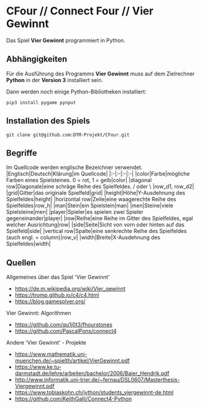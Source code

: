 # CFour // Connect Four // Vier Gewinnt

Das Spiel __Vier Gewinnt__ programmiert in Python.

## Abhängigkeiten
Für die Ausführung des Programms __Vier Gewinnt__
muss auf dem Zielrechner __Python__ in der __Version 3__ installiert sein.

Dann werden noch einige Python-Bibliotheken installiert:
```
pip3 install pygame pynput
```

## Installation des Spiels
```
git clone git@github.com:DTM-Projekt/CFour.git
```

## Begriffe

Im Quellcode werden englische Bezeichner verwendet.
|Englisch|Deutsch|Klärung|im Quellcode|
|:-|:-|:-|:-|
|color|Farbe|mögliche Farben eines Spielsteines. 0 = rot, 1 = gelb|color|
|diagonal row|Diagonale|eine schräge Reihe des Spielfeldes. / oder \\ |row_d1, row_d2|
|grid|Gitter|das originale Spielfeld|grid|
|height|Höhe|Y-Ausdehnung des Spielfeldes|height|
|horizontal row|Zeile|eine waagerechte Reihe des Spielfeldes|row_h|
|man|Stein|ein Spielstein|man|
|men|Steine|viele Spielsteine|men|
|player|Spieler|es spielen zwei Spieler gegeneinander|player|
|row|Reihe|eine Reihe im Gitter des Spielfeldes, egal welcher Ausrichtung|row|
|side|Seite|Sicht von vorn oder hinten auf das Spielfeld|side|
|vertical row|Spalte|eine senkrechte Reihe des Spielfeldes (auch engl. = column)|row_v|
|width|Breite|X-Ausdehnung des Spielfeldes|width|

## Quellen

Allgemeines über das Spiel 'Vier Gewinnt'
* https://de.m.wikipedia.org/wiki/Vier_gewinnt
* https://tromp.github.io/c4/c4.html
* https://blog.gamesolver.org/

Vier Gewinnt: Algorithmen
* https://github.com/qu1j0t3/fhourstones
* https://github.com/PascalPons/connect4

Andere 'Vier Gewinnt' - Projekte
* https://www.mathematik.uni-muenchen.de/~spielth/artikel/VierGewinnt.pdf
* https://www.ke.tu-darmstadt.de/lehre/arbeiten/bachelor/2006/Baier_Hendrik.pdf
* http://www.informatik.uni-trier.de/~fernau/DSL0607/Masterthesis-Viergewinnt.pdf
* https://www.tobiaskohn.ch/jython/students_viergewinnt-de.html
* https://github.com/KeithGalli/Connect4-Python
